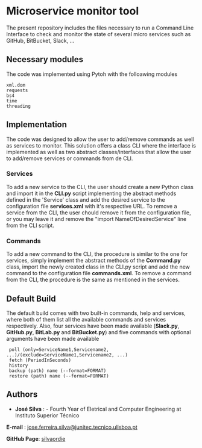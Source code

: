 # Microservice monitor tool

 The present repository includes the files necessary to run a Command Line Interface to check and monitor the state of several micro services such as GitHub, BitBucket, Slack, ... 

 ## Necessary modules

 The code was implemented using Pytoh with the folloawing modules

 ```
xml.dom
requests
bs4
time
threading
 ```

 ## Implementation

 The code was designed to allow the user to add/remove commands as well as services to monitor. This solution offers a class CLI where the interface is implemented as well as two abstract classes/interfaces that allow the user to add/remove services or commands from de CLI.

 ### Services 
To add a new service to the CLI, the user should create a new Python class and import it in the **CLI.py** script implementing the abstract methods defined in the 'Service' class and add the desired service to the configuration file **services.xml** with it's respective URL. 
To remove a service from the CLI, the user chould remove it from the configuration file, or you may leave it and remove the "import NameOfDesiredService" line from the CLI script.

### Commands
To add a new command to the CLI, the procedure is similar to the one for services, simply implement the abstract methods of the **Command.py** class, import the newly created class in the CLI.py script and add the new command to the configuration file **commands.xml**.
To remove a command from the CLI, the procedure is the same as mentioned in the services.

## Default Build
The default build comes with two built-in commands, help and services, where both of them list all the available commands and services respectively. Also, four services have been made available (**Slack.py**, **GitHub.py**, **BitLab.py** and **BitBucket.py**) and five commands with optional arguments have been made available

```
 poll (only=ServiceName1,Servicename2, ...)/(exclude=ServiceName1,Servicename2, ...)
 fetch (PeriodInSeconds)
 history
 backup (path) name (--format=FORMAT)
 restore (path) name (--format=FORMAT)
```

## Authors

* **José Silva** :  - Fourth Year of Eletrical and Computer Engineering at Instituto Superior Técnico

**E-mail** : jose.ferreira.silva@junitec.tecnico.ulisboa.pt

**GitHub Page**: [silvaordie](https://github.com/silvaordie)
